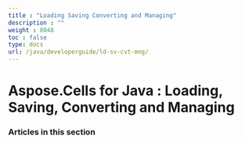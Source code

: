 ```yaml
---
title : "Loading Saving Converting and Managing" 
description : "" 
weight : 8048 
toc : false
type: docs
url: /java/developerguide/ld-sv-cvt-mng/
---
```


# Aspose.Cells for Java : Loading, Saving, Converting and Managing


### Articles in this section

           

 

